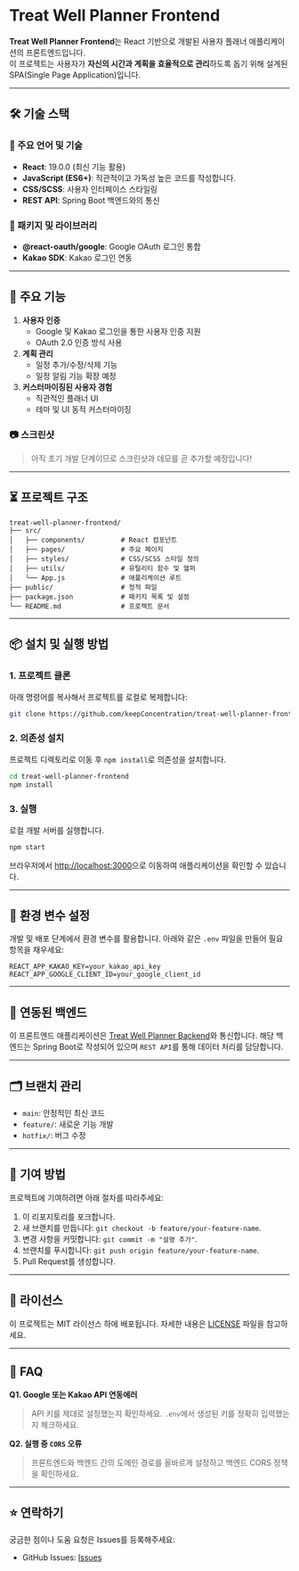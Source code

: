 # Treat Well Planner Frontend

**Treat Well Planner Frontend**는 React 기반으로 개발된 사용자 플래너 애플리케이션의 프론트엔드입니다.  
이 프로젝트는 사용자가 **자신의 시간과 계획을 효율적으로 관리**하도록 돕기 위해 설계된 SPA(Single Page Application)입니다.

---

## 🛠 기술 스택

### 📌 주요 언어 및 기술
- **React**: 19.0.0 (최신 기능 활용)
- **JavaScript (ES6+)**: 직관적이고 가독성 높은 코드를 작성합니다.
- **CSS/SCSS**: 사용자 인터페이스 스타일링
- **REST API**: Spring Boot 백엔드와의 통신

### 📌 패키지 및 라이브러리
- **@react-oauth/google**: Google OAuth 로그인 통합
- **Kakao SDK**: Kakao 로그인 연동

---

## 🚀 주요 기능

1. **사용자 인증**
    - Google 및 Kakao 로그인을 통한 사용자 인증 지원
    - OAuth 2.0 인증 방식 사용
2. **계획 관리**
    - 일정 추가/수정/삭제 기능
    - 일정 알림 기능 확장 예정
3. **커스터마이징된 사용자 경험**
    - 직관적인 플래너 UI
    - 테마 및 UI 동적 커스터마이징

### 📷 스크린샷
> 아직 초기 개발 단계이므로 스크린샷과 데모를 곧 추가할 예정입니다!

---

## ⏳ 프로젝트 구조

```plaintext
treat-well-planner-frontend/
├── src/
│   ├── components/         # React 컴포넌트
│   ├── pages/              # 주요 페이지
│   ├── styles/             # CSS/SCSS 스타일 정의
│   ├── utils/              # 유틸리티 함수 및 헬퍼
│   └── App.js              # 애플리케이션 루트
├── public/                 # 정적 파일
├── package.json            # 패키지 목록 및 설정
└── README.md               # 프로젝트 문서
```

---

## 📦 설치 및 실행 방법

### 1. 프로젝트 클론
아래 명령어를 복사해서 프로젝트를 로컬로 복제합니다:

```bash
git clone https://github.com/keepConcentration/treat-well-planner-frontend.git
```

### 2. 의존성 설치
프로젝트 디렉토리로 이동 후 `npm install`로 의존성을 설치합니다.

```bash
cd treat-well-planner-frontend
npm install
```

### 3. 실행
로컬 개발 서버를 실행합니다.

```bash
npm start
```

브라우저에서 [http://localhost:3000](http://localhost:3000)으로 이동하여 애플리케이션을 확인할 수 있습니다.

---

## 🔑 환경 변수 설정

개발 및 배포 단계에서 환경 변수를 활용합니다. 아래와 같은 `.env` 파일을 만들어 필요 항목을 채우세요:

```plaintext
REACT_APP_KAKAO_KEY=your_kakao_api_key
REACT_APP_GOOGLE_CLIENT_ID=your_google_client_id
```

---
## 🧩 연동된 백엔드

이 프론트엔드 애플리케이션은 [Treat Well Planner Backend](https://github.com/keepConcentration/treat-well-planner-backend)와 통신합니다.
해당 백엔드는 Spring Boot로 작성되어 있으며 `REST API`를 통해 데이터 처리를 담당합니다.

---

## 🗂 브랜치 관리

- `main`: 안정적인 최신 코드
- `feature/`: 새로운 기능 개발
- `hotfix/`: 버그 수정

---

## 🤝 기여 방법

프로젝트에 기여하려면 아래 절차를 따라주세요:

1. 이 리포지토리를 포크합니다.
2. 새 브랜치를 만듭니다: `git checkout -b feature/your-feature-name`.
3. 변경 사항을 커밋합니다: `git commit -m "설명 추가"`.
4. 브랜치를 푸시합니다: `git push origin feature/your-feature-name`.
5. Pull Request를 생성합니다.

---

## 📜 라이선스

이 프로젝트는 MIT 라이선스 하에 배포됩니다. 자세한 내용은 [LICENSE](https://github.com/keepConcentration/treat-well-planner-frontend/blob/main/LICENSE) 파일을 참고하세요.

---

## 🙋 FAQ

**Q1. Google 또는 Kakao API 연동에러**
> API 키를 제대로 설정했는지 확인하세요. `.env`에서 생성된 키를 정확히 입력했는지 체크하세요.

**Q2. 실행 중 `CORS` 오류**
> 프론트엔드와 백엔드 간의 도메인 경로를 올바르게 설정하고 백엔드 CORS 정책을 확인하세요.

---

## ⭐ 연락하기

궁금한 점이나 도움 요청은 Issues를 등록해주세요:

- GitHub Issues: [Issues](https://github.com/keepConcentration/treat-well-planner-frontend/issues)